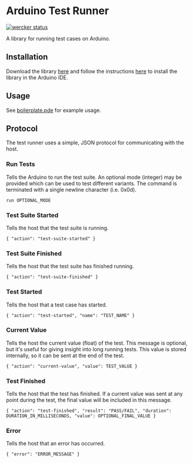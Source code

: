 # Arduino Test Runner
[![wercker status](https://app.wercker.com/status/7ad473da876df82c915605888d7c96c2/s "wercker status")](https://app.wercker.com/project/bykey/7ad473da876df82c915605888d7c96c2)

A library for running test cases on Arduino.

## Installation
Download the library [here](https://github.com/crispytronics/TestRunner/releases/download/v1.0.1/TestRunner.zip) and follow the instructions [here](http://arduino.cc/en/Guide/Libraries) to install the library in the Arduino IDE.

## Usage
See [boilerplate.pde](https://github.com/crispytronics/TestRunner/blob/master/examples/boilerplate/boilerplate.pde) for example usage.

## Protocol
The test runner uses a simple, JSON protocol for communicating with the host. 

### Run Tests
Tells the Arduino to run the test suite.  An optional mode (integer) may be provided which can be used to test different variants. The command is terminated with a single newline character (i.e. 0x0d).

```
run OPTIONAL_MODE
```

### Test Suite Started
Tells the host that the test suite is running.

```
{ "action": "test-suite-started" }
```

### Test Suite Finished
Tells the host that the test suite has finished running.

```
{ "action": "test-suite-finished" }
```

### Test Started
Tells the host that a test case has started.

```
{ "action": "test-started", "name": "TEST_NAME" }
```

### Current Value
Tells the host the current value (float) of the test.  This message is optional, but it's useful for giving insight into long running tests. This value is stored internally, so it can be sent at the end of the test.

```
{ "action": "current-value", "value": TEST_VALUE }
```

### Test Finished
Tells the host that the test has finished.  If a current value was sent at any point during the test, the final value will be included in this message.

```
{ "action": "test-finished", "result": "PASS/FAIL", "duration": DURATION_IN_MILLISECONDS, "value": OPTIONAL_FINAL_VALUE }
 ```
 
### Error
Tells the host that an error has occurred.

```
{ "error": "ERROR_MESSAGE" }
```

